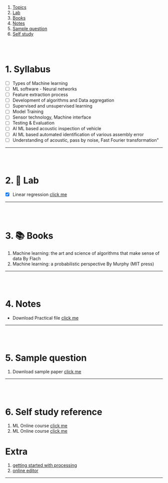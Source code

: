 1. [Topics](#1)
2. [Lab](#2)
3. [Books](#3)
4. [Notes](#4)
5. [Sample question](#5)
6. [Self study](#6)

<br>
<br>

# 1. Syllabus<a id='1'></a>

- [ ] Types of Machine learning
- [ ] ML software - Neural networks
- [ ] Feature extraction process
- [ ] Development of algorithms and Data aggregation
- [ ] Supervised and unsupervised learning
- [ ] Model Training
- [ ] Sensor technology, Machine interface
- [ ] Testing & Evaluation
- [ ] AI ML based acoustic inspection of vehicle
- [ ] AI ML based automated identification of various assembly error
- [ ] Understanding of acoustic, pass by noise, Fast Fourier transformation"

---

<br> 
<br>

# 2. 🧪 Lab<a id='2'></a>

- [x] Linear regression [click me](<assets/Resource/01 Linear Regression (complete).ipynb>)

---

<br>
<br>

# 3. 📚 Books<a id='3'></a>

1. Machine learning: the art and science of algorithms that make sense of data By Flach
2. Machine learning: a probabilistic perspective By Murphy (MIT press)

---

<br>
<br>

# 4. Notes<a id='4'></a>

- Download Practical file [click me]()

---

<br>
<br>

# 5. Sample question<a id='5'></a>

1. Download sample paper [click me]()

---

<br>
<br>

# 6. Self study reference<a id='6'></a>

1. ML Online course [click me](https://ocw.mit.edu/courses/6-867-machine-learning-fall-2006/)
2. ML Online course [click me](https://cognitiveclass.ai/)

# Extra

1. [getting started with processing](https://drive.google.com/file/d/1X6BjSyGmyoMqCtJWyk-4Phs-WXTafxqR/view?usp=sharing)
2. [online editor](https://openprocessing.org/sketch/create)

---
